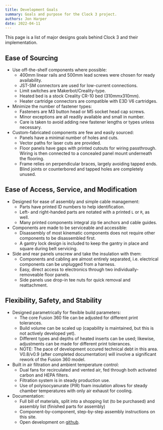```yaml
---
title: Development Goals
summary: Goals and purpose for the Clock 3 project.
authors: Jon Harper
date: 2022-04-11
---
```


This page is a list of major designs goals behind Clock 3 and their implementation.

## Ease of Sourcing

- Use off-the-shelf components where possible:
    - 400mm linear rails and 500mm lead screws were chosen for ready availability.
    - JST-SM connectors are used for low-current connections.
    - Limit switches are Makerbot/Creality-type.
    - Heated bed is a stock Creality CR-10 bed (310mmx310mm).
    - Heater cartridge connectors are compatible with E3D V6 cartridges.
- Minimize the number of fastener types:
    - Fasteners are M3 button head or M5 socket head cap screws.
    - Minor exceptions are all readily available and small in number.
    - Care is taken to avoid adding new fastener lengths or types unless necessary.
- Custom-fabricated components are few and easily sourced:
    - Panels have a minimal number of holes and cuts.
    - Vector paths for laser cuts are provided.
    - Floor panels have gaps with printed cutouts for wiring passthrough. Wiring is then connected to a concealed panel mount underneath the flooring.
    - Frame relies on perpendicular braces, largely avoiding tapped ends. Blind joints or counterbored and tapped holes are completely unused.

## Ease of Access, Service, and Modification

- Designed for ease of assembly and simple cable management:
    - Parts have printed ID numbers to help identification.
    - Left- and right-handed parts are notated with a printed `L` or `R`, as well.
    - Many printed components integral zip tie anchors and cable guides.
- Components are made to be serviceable and accessible:
    - Disassembly of most kinematic components does not require other components to be disassembled first.
    - A gantry lock design is included to keep the gantry in place and square during belt servicing.
- Side and rear panels unscrew and take the insulation with them:
    - Components and cabling are almost entirely separated, i.e. electrical components can be unplugged from a harness.
    - Easy, direct access to electronics through two individually-removeable floor panels.
    - Side panels use drop-in tee nuts for quick removal and reattachment.

## Flexibility, Safety, and Stability

- Designed parametrically for flexible build parameters:
    - The core Fusion 360 file can be adjusted for different print tolerances.
    - Build volume can be scaled up (capability is maintained, but this is not actively developed yet).
    - Different types and depths of heated inserts can be used; likewise, adjustments can be made for different print tolerances.
    - NOTE: The pace of development occured technical debt in this area. V0.8/v0.9 (after completed documentation) will involve a significant rework of the Fusion 360 model.
- Built in air filtration and ambient temperature control:
    - Dual fans for recirculated and vented air, fed through both activated carbon and HEPA filters.
    - Filtration system is in steady production use.
    - Use of polyisocyanurate (PIR) foam insulation allows for steady chamber temperatures with only air exhaust for cooling.
- Documentation:
    - Full bill of materials, split into a shopping list (to be purchased) and assembly list (finished parts for assembly)
    - Component-by-component, step-by-step assembly instructions on this site.
    - Open development on [github](https://github.com/jon-harper/clock-3).
    